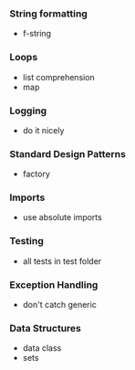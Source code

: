 ### String formatting
* f-string

### Loops
* list comprehension
* map

### Logging
* do it nicely

### Standard Design Patterns
* factory

### Imports
* use absolute imports

### Testing
* all tests in test folder

### Exception Handling
* don't catch generic

### Data Structures        
* data class
* sets    